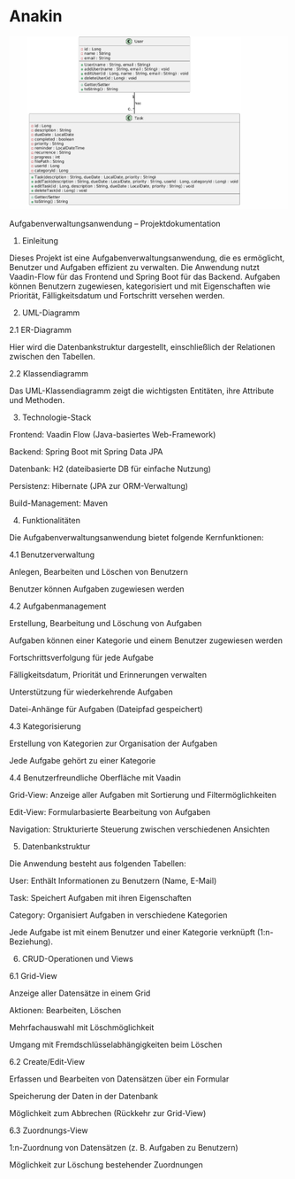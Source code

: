 # Anakin 

![UML-Diagramm](.idea/resources/images/img.png)

Aufgabenverwaltungsanwendung – Projektdokumentation

1. Einleitung

Dieses Projekt ist eine Aufgabenverwaltungsanwendung, die es ermöglicht, Benutzer und Aufgaben effizient zu verwalten. Die Anwendung nutzt Vaadin-Flow für das Frontend und Spring Boot für das Backend. Aufgaben können Benutzern zugewiesen, kategorisiert und mit Eigenschaften wie Priorität, Fälligkeitsdatum und Fortschritt versehen werden.

2. UML-Diagramm

2.1 ER-Diagramm

Hier wird die Datenbankstruktur dargestellt, einschließlich der Relationen zwischen den Tabellen.



2.2 Klassendiagramm

Das UML-Klassendiagramm zeigt die wichtigsten Entitäten, ihre Attribute und Methoden.



3. Technologie-Stack

Frontend: Vaadin Flow (Java-basiertes Web-Framework)

Backend: Spring Boot mit Spring Data JPA

Datenbank: H2 (dateibasierte DB für einfache Nutzung)

Persistenz: Hibernate (JPA zur ORM-Verwaltung)

Build-Management: Maven

4. Funktionalitäten

Die Aufgabenverwaltungsanwendung bietet folgende Kernfunktionen:

4.1 Benutzerverwaltung

Anlegen, Bearbeiten und Löschen von Benutzern

Benutzer können Aufgaben zugewiesen werden

4.2 Aufgabenmanagement

Erstellung, Bearbeitung und Löschung von Aufgaben

Aufgaben können einer Kategorie und einem Benutzer zugewiesen werden

Fortschrittsverfolgung für jede Aufgabe

Fälligkeitsdatum, Priorität und Erinnerungen verwalten

Unterstützung für wiederkehrende Aufgaben

Datei-Anhänge für Aufgaben (Dateipfad gespeichert)

4.3 Kategorisierung

Erstellung von Kategorien zur Organisation der Aufgaben

Jede Aufgabe gehört zu einer Kategorie

4.4 Benutzerfreundliche Oberfläche mit Vaadin

Grid-View: Anzeige aller Aufgaben mit Sortierung und Filtermöglichkeiten

Edit-View: Formularbasierte Bearbeitung von Aufgaben

Navigation: Strukturierte Steuerung zwischen verschiedenen Ansichten

5. Datenbankstruktur

Die Anwendung besteht aus folgenden Tabellen:

User: Enthält Informationen zu Benutzern (Name, E-Mail)

Task: Speichert Aufgaben mit ihren Eigenschaften

Category: Organisiert Aufgaben in verschiedene Kategorien

Jede Aufgabe ist mit einem Benutzer und einer Kategorie verknüpft (1:n-Beziehung).

6. CRUD-Operationen und Views

6.1 Grid-View

Anzeige aller Datensätze in einem Grid

Aktionen: Bearbeiten, Löschen

Mehrfachauswahl mit Löschmöglichkeit

Umgang mit Fremdschlüsselabhängigkeiten beim Löschen

6.2 Create/Edit-View

Erfassen und Bearbeiten von Datensätzen über ein Formular

Speicherung der Daten in der Datenbank

Möglichkeit zum Abbrechen (Rückkehr zur Grid-View)

6.3 Zuordnungs-View

1:n-Zuordnung von Datensätzen (z. B. Aufgaben zu Benutzern)

Möglichkeit zur Löschung bestehender Zuordnungen
